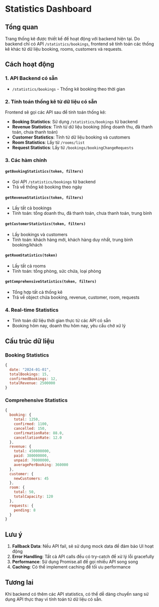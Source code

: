 # Statistics Dashboard

## Tổng quan

Trang thống kê được thiết kế để hoạt động với backend hiện tại. Do backend chỉ có API `/statistics/bookings`, frontend sẽ tính toán các thống kê khác từ dữ liệu booking, rooms, customers và requests.

## Cách hoạt động

### 1. API Backend có sẵn
- `/statistics/bookings` - Thống kê booking theo thời gian

### 2. Tính toán thống kê từ dữ liệu có sẵn
Frontend sẽ gọi các API sau để tính toán thống kê:

- **Booking Statistics**: Sử dụng `/statistics/bookings` từ backend
- **Revenue Statistics**: Tính từ dữ liệu booking (tổng doanh thu, đã thanh toán, chưa thanh toán)
- **Customer Statistics**: Tính từ dữ liệu booking và customers
- **Room Statistics**: Lấy từ `/rooms/list`
- **Request Statistics**: Lấy từ `/bookings/bookingChangeRequests`

### 3. Các hàm chính

#### `getBookingStatistics(token, filters)`
- Gọi API `/statistics/bookings` từ backend
- Trả về thống kê booking theo ngày

#### `getRevenueStatistics(token, filters)`
- Lấy tất cả bookings
- Tính toán: tổng doanh thu, đã thanh toán, chưa thanh toán, trung bình

#### `getCustomerStatistics(token, filters)`
- Lấy bookings và customers
- Tính toán: khách hàng mới, khách hàng duy nhất, trung bình booking/khách

#### `getRoomStatistics(token)`
- Lấy tất cả rooms
- Tính toán: tổng phòng, sức chứa, loại phòng

#### `getComprehensiveStatistics(token, filters)`
- Tổng hợp tất cả thống kê
- Trả về object chứa booking, revenue, customer, room, requests

### 4. Real-time Statistics
- Tính toán dữ liệu thời gian thực từ các API có sẵn
- Booking hôm nay, doanh thu hôm nay, yêu cầu chờ xử lý

## Cấu trúc dữ liệu

### Booking Statistics
```javascript
{
  date: "2024-01-01",
  totalBookings: 15,
  confirmedBookings: 12,
  totalRevenue: 2500000
}
```

### Comprehensive Statistics
```javascript
{
  booking: {
    total: 1250,
    confirmed: 1100,
    cancelled: 150,
    confirmationRate: 88.0,
    cancellationRate: 12.0
  },
  revenue: {
    total: 450000000,
    paid: 380000000,
    unpaid: 70000000,
    averagePerBooking: 360000
  },
  customer: {
    newCustomers: 45
  },
  room: {
    total: 50,
    totalCapacity: 120
  },
  requests: {
    pending: 8
  }
}
```

## Lưu ý

1. **Fallback Data**: Nếu API fail, sẽ sử dụng mock data để đảm bảo UI hoạt động
2. **Error Handling**: Tất cả API calls đều có try-catch để xử lý lỗi gracefully
3. **Performance**: Sử dụng Promise.all để gọi nhiều API song song
4. **Caching**: Có thể implement caching để tối ưu performance

## Tương lai

Khi backend có thêm các API statistics, có thể dễ dàng chuyển sang sử dụng API thực thay vì tính toán từ dữ liệu có sẵn. 